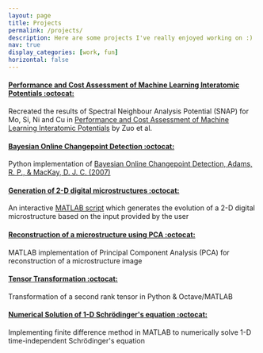 ```yaml
---
layout: page
title: Projects
permalink: /projects/
description: Here are some projects I've really enjoyed working on :)
nav: true
display_categories: [work, fun]
horizontal: false
---
```


#### [**Performance and Cost Assessment of Machine Learning Interatomic Potentials :octocat:**](https://github.com/AyeshaUlde/CH5650-Term-Project)

Recreated the results of Spectral Neighbour Analysis Potential (SNAP) for Mo, Si, Ni and Cu in [Performance and Cost Assessment of Machine Learning Interatomic Potentials](https://pubs.acs.org/doi/10.1021/acs.jpca.9b08723) by Zuo et al. 

#### [**Bayesian Online Changepoint Detection :octocat:**](https://github.com/AyeshaUlde/BOCD)

Python implementation of [Bayesian Online Changepoint Detection, Adams, R. P., & MacKay, D. J. C. (2007)](https://arxiv.org/pdf/0710.3742.pdf) 

#### [**Generation of 2-D digital microstructures :octocat:**](https://github.com/AyeshaUlde/MM3110-CMEL/tree/main/Digital%20microstructures%20%26%20Data%20Analytics/Part1)

An interactive [MATLAB script](https://github.com/AyeshaUlde/MM3110-CMEL/blob/main/Digital%20microstructures%20%26%20Data%20Analytics/Part1/pt1q1.m) which generates the evolution of a 2-D digital microstructure based on the input provided by the user

#### [**Reconstruction of a microstructure using PCA :octocat:**](https://github.com/AyeshaUlde/MM3110-CMEL/tree/main/Digital%20microstructures%20%26%20Data%20Analytics/Part3)

MATLAB implementation of Principal Component Analysis (PCA) for reconstruction of a microstructure image

#### [**Tensor Transformation :octocat:**](https://github.com/AyeshaUlde/Tensor-Transformation)

Transformation of a second rank tensor in Python & Octave/MATLAB 

#### [**Numerical Solution of 1-D Schrödinger's equation :octocat:**](https://github.com/AyeshaUlde/MM3110-CMEL/blob/main/Differential%20Equations/assgn4_4.m)

Implementing finite difference method in MATLAB to numerically solve 1-D time-independent Schrödinger's equation